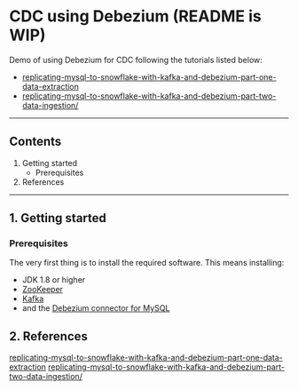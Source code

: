 # CDC using Debezium (README is WIP)

Demo of using Debezium for CDC following the tutorials listed below:

* [replicating-mysql-to-snowflake-with-kafka-and-debezium-part-one-data-extraction](https://blog.pythian.com/replicating-mysql-to-snowflake-with-kafka-and-debezium-part-one-data-extraction/)
* [replicating-mysql-to-snowflake-with-kafka-and-debezium-part-two-data-ingestion/](https://blog.pythian.com/replicating-mysql-to-snowflake-with-kafka-and-debezium-part-two-data-ingestion/)

---

## Contents

1. Getting started
    * Prerequisites
2. References

---

## 1. Getting started

### Prerequisites

The very first thing is to install the required software. This means installing:

* JDK 1.8 or higher
* [ZooKeeper]()
* [Kafka]()
* and the [Debezium connector for MySQL]()

## 2. References

[replicating-mysql-to-snowflake-with-kafka-and-debezium-part-one-data-extraction](https://blog.pythian.com/replicating-mysql-to-snowflake-with-kafka-and-debezium-part-one-data-extraction/)
[replicating-mysql-to-snowflake-with-kafka-and-debezium-part-two-data-ingestion/](https://blog.pythian.com/replicating-mysql-to-snowflake-with-kafka-and-debezium-part-two-data-ingestion/)
